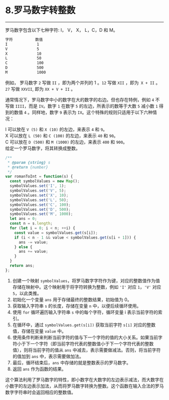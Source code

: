 # 8.罗马数字转整数

---

罗马数字包含以下七种字符: I， V， X， L，C，D 和 M。

```md
字符          数值
I             1
V             5
X             10
L             50
C             100
D             500
M             1000
```

例如， 罗马数字 `2` 写做 `II` ，即为两个并列的 1 。`12` 写做 `XII` ，即为` X + II` 。 `27` 写做  `XXVII`, 即为 `XX + V + II` 。

通常情况下，罗马数字中小的数字在大的数字的右边。但也存在特例，例如 `4` 不写做 `IIII`，而是 `IV`。数字 `1` 在数字 `5` 的左边，所表示的数等于大数 `5` 减小数 `1` 得到的数值 `4` 。同样地，数字 `9` 表示为 `IX`。这个特殊的规则只适用于以下六种情况：

I 可以放在 `V (5)` 和 `X (10)` 的左边，来表示 `4` 和 `9`。  
X 可以放在 `L (50)` 和 `C (100)` 的左边，来表示 `40` 和 `90`。  
C 可以放在 `D (500)` 和 `M (1000)` 的左边，来表示 `400` 和 `900`。  
给定一个罗马数字，将其转换成整数。

```js
/**
 * @param {string} s
 * @return {number}
 */
var romanToInt = function(s) {
  const symbolValues = new Map();
  symbolValues.set('I', 1);
  symbolValues.set('V', 5);
  symbolValues.set('X', 10);
  symbolValues.set('L', 50);
  symbolValues.set('C', 100);
  symbolValues.set('D', 500);
  symbolValues.set('M', 1000);  
  let ans = 0;
  const n = s.length;
  for (let i = 0; i < n; ++i) {
    const value = symbolValues.get(s[i]);
    if (i < n - 1 && value < symbolValues.get(s[i + 1])) {
      ans -= value;
    } else {
      ans += value;
    }
  }
  return ans;
};
```

1. 创建一个映射 `symbolValues`，将罗马数字字符作为键，对应的整数值作为值存储在映射中。这个映射用于将字符转换为整数，例如 `'I'` 对应 `1`，`'V'` 对应 `5`，以此类推。
2. 初始化一个变量 `ans` 用于存储最终的整数结果，初始值为 0。
3. 获取输入字符串 `s` 的长度，存储在变量 `n` 中，以便后续循环使用。
4. 使用 `for` 循环遍历输入字符串 `s` 中的每个字符，循环变量 i 表示当前字符的索引。
5. 在循环中，通过 `symbolValues.get(s[i])` 获取当前字符 `s[i]` 对应的整数值，存储在变量 `value` 中。
6. 使用条件判断来判断当前字符的值与下一个字符的值的大小关系。如果当前字符小于下一个字符（即当前字符代表的整数值小于下一个字符代表的整数值），则将当前字符的值从 `ans` 中减去，表示需要做减法。否则，将当前字符的值加到 `ans` 中，表示需要做加法。
7. 最后，循环结束后，`ans` 中存储的就是整数表示的罗马数字。
8. 返回 `ans` 作为函数的结果。

这个算法利用了罗马数字的特性，即小数字在大数字的左边表示减法，而大数字在小数字的左边表示加法，从而将罗马数字转换为整数。这个函数在输入合法的罗马数字字符串时会返回相应的整数值。
